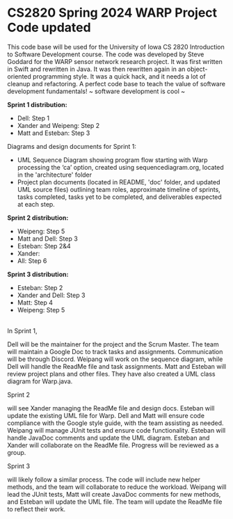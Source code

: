 # CS2820 Spring 2024 WARP Project Code **updated** 
This code base will be used for the University of Iowa CS 2820 Introduction to Software
Development course. The code was developed by Steve Goddard for the WARP sensor network 
research project. It was first written in Swift and rewritten in Java. It was then 
rewritten again in an object-oriented programming style. It was a quick
hack, and it needs a lot of cleanup and refactoring. A perfect code base to teach
the value of software development fundamentals!
~ software development is cool ~ 

<b> Sprint 1 distribution: </b>

- Dell: Step 1
- Xander and Weipeng: Step 2
- Matt and Esteban: Step 3

Diagrams and design documents for Sprint 1: 
- UML Sequence Diagram showing program flow starting with Warp processing the ‘ca’ option, created using sequencediagram.org, located in the 'architecture' folder
- Project plan documents (located in README, 'doc' folder, and updated UML source files) outlining team roles, approximate timeline of sprints, tasks completed, tasks yet to be completed, and deliverables expected at each step. 

<b> Sprint 2 distribution: </b>

- Weipeng: Step 5
- Matt and Dell: Step 3
- Esteban: Step 2&4
- Xander:
- All: Step 6

<b> Sprint 3 distribution: </b>

- Esteban: Step 2
- Xander and Dell: Step 3
- Matt: Step 4
- Weipeng: Step 5

<br>
In Sprint 1,
 
Dell will be the maintainer for the project and the Scrum Master. The team will maintain a Google Doc to track tasks and assignments. Communication will be through Discord. Weipang will work on the sequence diagram, while Dell will handle the ReadMe file and task assignments. Matt and Esteban will review project plans and other files. They have also created a UML class diagram for Warp.java.

Sprint 2 

will see Xander managing the ReadMe file and design docs. Esteban will update the existing UML file for Warp. Dell and Matt will ensure code compliance with the Google style guide, with the team assisting as needed. Weipang will manage JUnit tests and ensure code functionality. Esteban will handle JavaDoc comments and update the UML diagram. Esteban and Xander will collaborate on the ReadMe file. Progress will be reviewed as a group.

Sprint 3

 will likely follow a similar process. The code will include new helper methods, and the team will collaborate to reduce the workload. Weipang will lead the JUnit tests, Matt will create JavaDoc comments for new methods, and Esteban will update the UML file. The team will update the ReadMe file to reflect their work.
